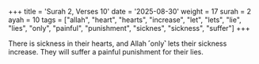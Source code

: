 +++
title = 'Surah 2, Verses 10'
date = '2025-08-30'
weight = 17
surah = 2
ayah = 10
tags = ["allah", "heart", "hearts", "increase", "let", "lets", "lie", "lies", "only", "painful", "punishment", "sicknes", "sickness", "suffer"]
+++

There is sickness in their hearts, and Allah ˹only˺ lets their sickness increase. They will suffer a painful punishment for their lies.